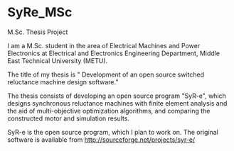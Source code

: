 # SyRe_MSc
M.Sc. Thesis Project

I am a M.Sc. student in the area of Electrical Machines and Power Electronics at Electrical and Electronics Engineering Department, Middle East Technical University (METU).

The title of my thesis is " Development of an open source switched reluctance machine design software." 

   The thesis consists of developing an open source program "SyR-e", which designs synchronous reluctance machines 
   with finite element analysis and the aid of multi-objective optimization algorithms, and comparing 
   the constructed motor and simulation results. 
   
   SyR-e is the open source program, which I plan to work on.
   The original software is available from
		                http://sourceforge.net/projects/syr-e/
